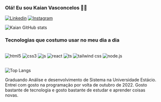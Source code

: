 ### Olá! Eu sou Kaian Vasconcelos 👋😁

[![Linkedin](https://img.shields.io/badge/LinkedIn-0077B5?style=for-the-badge&logo=linkedin&logoColor=white)](https://www.linkedin.com/in/kaian-vasconcelos-45b3a9140/) 
[![Instagram](https://img.shields.io/badge/Instagram-E4405F?style=for-the-badge&logo=instagram&logoColor=white)](https://www.instagram.com/kaian.vc/)

![Kaian GitHub stats](https://github-readme-stats.vercel.app/api?username=kaiandev&show_icons=true&theme=dracula)

### Tecnologias que costumo usar no meu dia a dia
<div style="display:inline_block">
    <br />
    <img src="https://img.shields.io/badge/HTML5-E34F26?style=for-the-badge&logo=html5&logoColor=white" alt="html5" />
    <img src="https://img.shields.io/badge/CSS3-1572B6?style=for-the-badge&logo=css3&logoColor=white" alt="css3" />
    <img src="https://img.shields.io/badge/JavaScript-323330?style=for-the-badge&logo=javascript&logoColor=F7DF1E" alt="js" />
    <img src="https://img.shields.io/badge/React-20232A?style=for-the-badge&logo=react&logoColor=61DAFB" alt="react" />
    <img src="https://img.shields.io/badge/TypeScript-007ACC?style=for-the-badge&logo=typescript&logoColor=white" alt="ts" />
    <img src="https://img.shields.io/badge/Tailwind_CSS-38B2AC?style=for-the-badge&logo=tailwind-css&logoColor=white" alt="tailwind css" />
    <img src="https://img.shields.io/badge/Node.js-43853D?style=for-the-badge&logo=node.js&logoColor=white" alt="node.js" />
<div/><br />

![Top Langs](https://github-readme-stats.vercel.app/api/top-langs/?username=kaiandev&layout=compact)

Graduando Análise e desenvolvimento de Sistema na Universidade Estácio.
Entrei com gosto na programação por volta de outubro de 2022. Gosto bastante de tecnologia e gosto bastante de estudar e aprender coisas novas.

